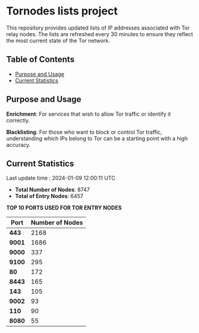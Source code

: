 # Tornodes lists project

This repository provides updated lists of IP addresses associated with Tor relay nodes. The lists are refreshed every 30 minutes to ensure they reflect the most current state of the Tor network.

## Table of Contents

- [Purpose and Usage](#purpose-and-usage)
- [Current Statistics](#current-statistics)


## Purpose and Usage

**Enrichment**: For services that wish to allow Tor traffic or identify it correctly.

**Blacklisting**: For those who want to block or control Tor traffic, understanding which IPs belong to Tor can be a starting point with a high accuracy.

## Current Statistics

Last update time : 2024-01-09 12:00:11 UTC

- **Total Number of Nodes**: 8747
- **Total of Entry Nodes**: 6457

**TOP 10 PORTS USED FOR TOR ENTRY NODES**

| **Port** | **Number of Nodes** |
|------|-----------------|
| **443**   | 2168  |
| **9001**   | 1686  |
| **9000**   | 337  |
| **9100**   | 295  |
| **80**   | 172  |
| **8443**   | 165  |
| **143**   | 105  |
| **9002**   | 93  |
| **110**   | 90  |
| **8080**   | 55  |

